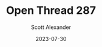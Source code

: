 ---
layout: podcast
title: "Open Thread 287"
author: Scott Alexander
description: https://astralcodexten.substack.com/p/open-thread-287
date: 2023-07-30
length: 235299
duration: 59
guid: open-thread-287
---